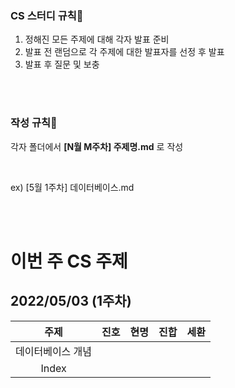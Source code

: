 ### CS 스터디 규칙🎈

1. 정해진 모든 주제에 대해 각자 발표 준비
2. 발표 전 랜덤으로 각 주제에 대한 발표자를 선정 후 발표
3. 발표 후 질문 및 보충


<br>
<br>

### 작성 규칙🎨

각자 폴더에서 **[N월 M주차] 주제명.md** 로 작성

<br>

ex) [5월 1주차] 데이터베이스.md

<br>
<br>

# 이번 주 CS 주제

## 2022/05/03 (1주차)

|   주제           |        진호        |        현명        |        진합        |        세환        |
| :----------------------: | :------------------------: | :----------------: | :----------------: | :----------------: |
| 데이터베이스 개념 |  |  |  |  |
| Index |   |  | |   |

<!-- :heavy_check_mark: -->
